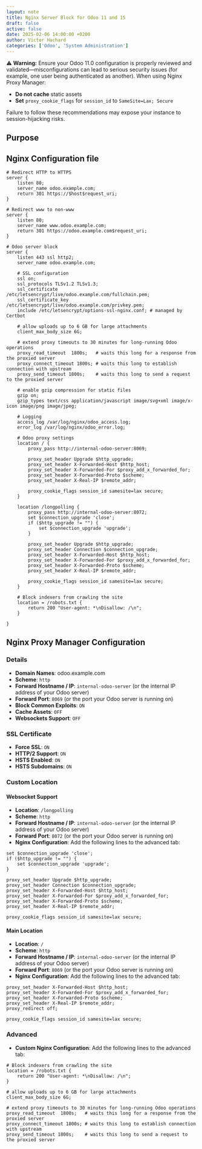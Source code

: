 ```yaml
---
layout: note
title: Nginx Server Block for Odoo 11 and 15
draft: false
active: false
date: 2025-02-06 14:00:00 +0200
author: Victor Hachard
categories: ['Odoo', 'System Administration']
---
```


⚠️ **Warning:** Ensure your Odoo 11.0 configuration is properly reviewed and validated—misconfigurations can lead to serious security issues (for example, one user being authenticated as another). When using Nginx Proxy Manager:

- **Do not cache** static assets
- **Set** `proxy_cookie_flags` for `session_id` to `SameSite=Lax; Secure`

Failure to follow these recommendations may expose your instance to session-hijacking risks.

## Purpose  

## Nginx Configuration file

```nginx
# Redirect HTTP to HTTPS
server {
    listen 80;
    server_name odoo.example.com;
    return 301 https://$host$request_uri;
}

# Redirect www to non-www
server {
    listen 80;
    server_name www.odoo.example.com;
    return 301 https://odoo.example.com$request_uri;
}

# Odoo server block
server {
    listen 443 ssl http2;
    server_name odoo.example.com;

    # SSL configuration
    ssl on;
    ssl_protocols TLSv1.2 TLSv1.3;
    ssl_certificate /etc/letsencrypt/live/odoo.example.com/fullchain.pem;
    ssl_certificate_key /etc/letsencrypt/live/odoo.example.com/privkey.pem;
    include /etc/letsencrypt/options-ssl-nginx.conf; # managed by Certbot

    # allow uploads up to 6 GB for large attachments
    client_max_body_size 6G;

    # extend proxy timeouts to 30 minutes for long-running Odoo operations
    proxy_read_timeout  1800s;   # waits this long for a response from the proxied server
    proxy_connect_timeout 1800s; # waits this long to establish connection with upstream
    proxy_send_timeout 1800s;    # waits this long to send a request to the proxied server

    # enable gzip compression for static files
    gzip on;
    gzip_types text/css application/javascript image/svg+xml image/x-icon image/png image/jpeg;

    # Logging
    access_log /var/log/nginx/odoo_access.log;
    error_log /var/log/nginx/odoo_error.log;

    # Odoo proxy settings
    location / {
        proxy_pass http://internal-odoo-server:8069;

        proxy_set_header Upgrade $http_upgrade;
        proxy_set_header X-Forwarded-Host $http_host;
        proxy_set_header X-Forwarded-For $proxy_add_x_forwarded_for;
        proxy_set_header X-Forwarded-Proto $scheme;
        proxy_set_header X-Real-IP $remote_addr;

        proxy_cookie_flags session_id samesite=lax secure;
    }

    location /longpolling {
        proxy_pass http://internal-odoo-server:8072;
        set $connection_upgrade 'close';
        if ($http_upgrade != "") {
            set $connection_upgrade 'upgrade';
        }

        proxy_set_header Upgrade $http_upgrade;
        proxy_set_header Connection $connection_upgrade;
        proxy_set_header X-Forwarded-Host $http_host;
        proxy_set_header X-Forwarded-For $proxy_add_x_forwarded_for;
        proxy_set_header X-Forwarded-Proto $scheme;
        proxy_set_header X-Real-IP $remote_addr;

        proxy_cookie_flags session_id samesite=lax secure;
    }

    # Block indexers from crawling the site
    location = /robots.txt {
        return 200 "User-agent: *\nDisallow: /\n";
    }

}
```

## Nginx Proxy Manager Configuration

### Details

- **Domain Names**: odoo.example.com
- **Scheme**: `http`
- **Forward Hostname / IP**: `internal-odoo-server` (or the internal IP address of your Odoo server)
- **Forward Port**: `8069` (or the port your Odoo server is running on)
- **Block Common Exploits**: `ON`
- **Cache Assets**: `OFF`
- **Websockets Support**: `OFF`

### SSL Certificate

- **Force SSL**: `ON`
- **HTTP/2 Support**: `ON`
- **HSTS Enabled**: `ON`
- **HSTS Subdomains**: `ON`

### Custom Location

#### Websocket Support

- **Location**: `/longpolling`
- **Scheme**: `http`
- **Forward Hostname / IP**: `internal-odoo-server` (or the internal IP address of your Odoo server)
- **Forward Port**: `8072` (or the port your Odoo server is running on)
- **Nginx Configuration**: Add the following lines to the advanced tab:

```nginx
set $connection_upgrade 'close';
if ($http_upgrade != "") {
    set $connection_upgrade 'upgrade';
}

proxy_set_header Upgrade $http_upgrade;
proxy_set_header Connection $connection_upgrade;
proxy_set_header X-Forwarded-Host $http_host;
proxy_set_header X-Forwarded-For $proxy_add_x_forwarded_for;
proxy_set_header X-Forwarded-Proto $scheme;
proxy_set_header X-Real-IP $remote_addr;

proxy_cookie_flags session_id samesite=lax secure;
```

#### Main Location

- **Location**: `/`
- **Scheme**: `http`
- **Forward Hostname / IP**: `internal-odoo-server` (or the internal IP address of your Odoo server)
- **Forward Port**: `8069` (or the port your Odoo server is running on)
- **Nginx Configuration**: Add the following lines to the advanced tab:

```nginx
proxy_set_header X-Forwarded-Host $http_host;
proxy_set_header X-Forwarded-For $proxy_add_x_forwarded_for;
proxy_set_header X-Forwarded-Proto $scheme;
proxy_set_header X-Real-IP $remote_addr;
proxy_redirect off;

proxy_cookie_flags session_id samesite=lax secure;
```

### Advanced

- **Custom Nginx Configuration**: Add the following lines to the advanced tab:

```nginx
# Block indexers from crawling the site
location = /robots.txt {
    return 200 "User-agent: *\nDisallow: /\n";
}

# allow uploads up to 6 GB for large attachments
client_max_body_size 6G;

# extend proxy timeouts to 30 minutes for long-running Odoo operations
proxy_read_timeout  1800s;   # waits this long for a response from the proxied server
proxy_connect_timeout 1800s; # waits this long to establish connection with upstream
proxy_send_timeout 1800s;    # waits this long to send a request to the proxied server
```